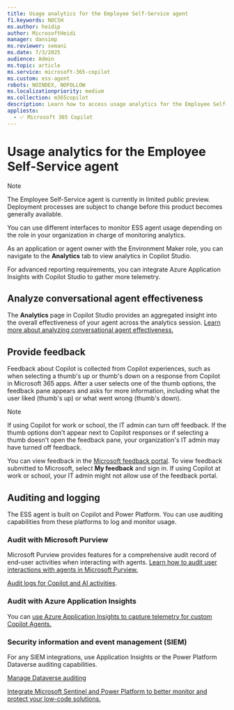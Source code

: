 ```yaml
---
title: Usage analytics for the Employee Self-Service agent
f1.keywords: NOCSH
ms.author: heidip
author: MicrosoftHeidi
manager: dansimp
ms.reviewer: semani
ms.date: 7/3/2025
audience: Admin
ms.topic: article
ms.service: microsoft-365-copilot
ms.custom: ess-agent
robots: NOINDEX, NOFOLLOW
ms.localizationpriority: medium
ms.collection: m365copilot
description: Learn how to access usage analytics for the Employee Self-Service agent.
appliesto:
  - ✅ Microsoft 365 Copilot
---
```


# Usage analytics for the Employee Self-Service agent

>[!NOTE]
>The Employee Self-Service agent is currently in limited public preview. Deployment processes are subject to change before this product becomes generally available.

You can use different interfaces to monitor ESS agent usage depending on the role in your organization in charge of monitoring analytics.

As an application or agent owner with the Environment Maker role, you can navigate to the **Analytics** tab to view analytics in Copilot Studio.

For advanced reporting requirements, you can integrate Azure Application Insights with Copilot Studio to gather more telemetry.

## Analyze conversational agent effectiveness

The **Analytics** page in Copilot Studio provides an aggregated insight into the overall effectiveness of your agent across the analytics session. [Learn more about analyzing conversational agent effectiveness.](/microsoft-copilot-studio/analytics-improve-agent-effectiveness)

## Provide feedback

Feedback about Copilot is collected from Copilot experiences, such as when selecting a thumb's up or thumb's down on a response from Copilot in Microsoft 365 apps. After a user selects one of the thumb options, the feedback pane appears and asks for more information, including what the user liked (thumb's up) or what went wrong (thumb's down).

>[!NOTE]
>If using Copilot for work or school, the IT admin can turn off feedback. If the thumb options don't appear next to Copilot responses or if selecting a thumb doesn't open the feedback pane, your organization's IT admin may have turned off feedback.

You can view feedback in the [Microsoft feedback portal](https://feedbackportal.microsoft.com/feedback). To view feedback submitted to Microsoft, select **My feedback** and sign in. If using Copilot at work or school, your IT admin might not allow use of the feedback portal.

## Auditing and logging

The ESS agent is built on Copilot and Power Platform. You can use auditing capabilities from these platforms to log and monitor usage.

### Audit with Microsoft Purview

Microsoft Purview provides features for a comprehensive audit record of end-user activities when interacting with agents. [Learn how to audit user interactions with agents in Microsoft Purview.](/power-platform/release-plan/2024wave2/microsoft-copilot-studio/audit-user-interactions-agents-purview)

[Audit logs for Copilot and AI activities](/purview/audit-copilot).

### Audit with Azure Application Insights

You can [use Azure Application Insights to capture telemetry for custom Copilot Agents.](/microsoft-copilot-studio/advanced-bot-framework-composer-capture-telemetry?tabs=webApp)

### Security information and event management (SIEM)

For any SIEM integrations, use Application Insights or the Power Platform Dataverse auditing capabilities.

[Manage Dataverse auditing](/power-platform/admin/manage-dataverse-auditing)

[Integrate Microsoft Sentinel and Power Platform to better monitor and protect your low-code solutions.](https://www.microsoft.com/power-platform/blog/power-apps/integrating-microsoft-sentinel-and-power-platform-to-better-monitor-and-protect-your-low-code-solutions/?msockid=1614e9ffd18265002a76fcabd0016456)
